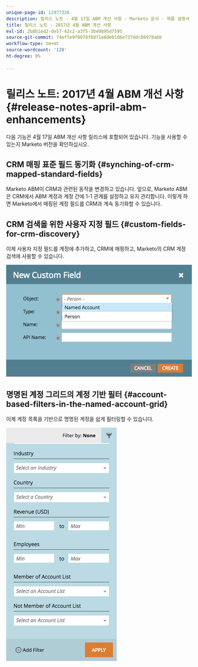 ```yaml
---
unique-page-id: 12977326
description: 릴리스 노트 - 4월 17일 ABM 개선 사항 - Marketo 문서 - 제품 설명서
title: 릴리스 노트 - 2017년 4월 ABM 개선 사항
exl-id: 2b8b1ed2-de57-42c2-a3f5-3b49895d7595
source-git-commit: 74effe9f8078f8d71e6de01d6e737ddc86978abb
workflow-type: tm+mt
source-wordcount: '128'
ht-degree: 0%

---
```


# 릴리스 노트: 2017년 4월 ABM 개선 사항 {#release-notes-april-abm-enhancements}

다음 기능은 4월 17일 ABM 개선 사항 릴리스에 포함되어 있습니다. 기능을 사용할 수 있는지 Marketo 버전을 확인하십시오.

## CRM 매핑 표준 필드 동기화 {#synching-of-crm-mapped-standard-fields}

Marketo ABM이 CRM과 관련된 동작을 변경하고 있습니다. 앞으로, Marketo ABM은 CRM에서 ABM 계정과 계정 간에 1-1 관계를 설정하고 유지 관리합니다. 이렇게 하면 Marketo에서 매핑된 계정 필드를 CRM과 계속 동기화할 수 있습니다.

## CRM 검색을 위한 사용자 지정 필드 {#custom-fields-for-crm-discovery}

이제 사용자 지정 필드를 계정에 추가하고, CRM에 매핑하고, Marketo의 CRM 계정 검색에 사용할 수 있습니다.

![](assets/new-custom-field.png)

## 명명된 계정 그리드의 계정 기반 필터 {#account-based-filters-in-the-named-account-grid}

이제 계정 목록을 기반으로 명명된 계정을 쉽게 필터링할 수 있습니다.

![](assets/named-account-filters.png)
